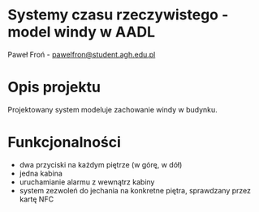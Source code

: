 # Systemy czasu rzeczywistego - model windy w AADL
Paweł Froń - pawelfron@student.agh.edu.pl

# Opis projektu
Projektowany system modeluje zachowanie windy w budynku.

# Funkcjonalności
- dwa przyciski na każdym piętrze (w górę, w dół)
- jedna kabina
- uruchamianie alarmu z wewnątrz kabiny
- system zezwoleń do jechania na konkretne piętra, sprawdzany przez kartę NFC
